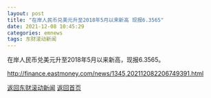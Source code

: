 ```yaml
---
layout: post
title: "在岸人民币兑美元升至2018年5月以来新高 现报6.3565"
date: 2021-12-08 10:45:29
categories: emnews
tags: 东财滚动新闻
---
```


在岸人民币兑美元升至2018年5月以来新高，现报6.3565。

<http://finance.eastmoney.com/news/1345,202112082206749391.html>

[返回东财滚动新闻](//finews.zning.me/emnews/)
[返回首页](//finews.zning.me/)
